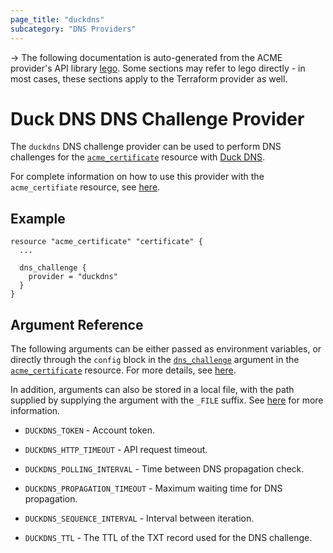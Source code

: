 ```yaml
---
page_title: "duckdns"
subcategory: "DNS Providers"
---
```


-> The following documentation is auto-generated from the ACME
provider's API library [lego](https://go-acme.github.io/lego/).  Some
sections may refer to lego directly - in most cases, these sections
apply to the Terraform provider as well.

# Duck DNS DNS Challenge Provider

The `duckdns` DNS challenge provider can be used to perform DNS challenges for
the [`acme_certificate`][resource-acme-certificate] resource with
[Duck DNS](https://www.duckdns.org/).

[resource-acme-certificate]: ../resources/certificate.md

For complete information on how to use this provider with the `acme_certifiate`
resource, see [here][resource-acme-certificate-dns-challenges].

[resource-acme-certificate-dns-challenges]: ../resources/certificate.md#using-dns-challenges

## Example

```hcl
resource "acme_certificate" "certificate" {
  ...

  dns_challenge {
    provider = "duckdns"
  }
}
```
## Argument Reference

The following arguments can be either passed as environment variables, or
directly through the `config` block in the
[`dns_challenge`][resource-acme-certificate-dns-challenge-arg] argument in the
[`acme_certificate`][resource-acme-certificate] resource. For more details, see
[here][resource-acme-certificate-dns-challenges].

[resource-acme-certificate-dns-challenge-arg]: ../resources/certificate.md#dns_challenge

In addition, arguments can also be stored in a local file, with the path
supplied by supplying the argument with the `_FILE` suffix. See
[here][acme-certificate-file-arg-example] for more information.

[acme-certificate-file-arg-example]: ../resources/certificate.md#using-variable-files-for-provider-arguments

* `DUCKDNS_TOKEN` - Account token.

* `DUCKDNS_HTTP_TIMEOUT` - API request timeout.
* `DUCKDNS_POLLING_INTERVAL` - Time between DNS propagation check.
* `DUCKDNS_PROPAGATION_TIMEOUT` - Maximum waiting time for DNS propagation.
* `DUCKDNS_SEQUENCE_INTERVAL` - Interval between iteration.
* `DUCKDNS_TTL` - The TTL of the TXT record used for the DNS challenge.



